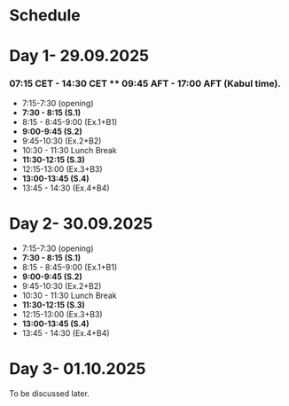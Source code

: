 # Schedule
# Day 1- 29.09.2025

### 07:15 CET  - 14:30 CET ** 09:45 AFT - 17:00 AFT (Kabul time).
- 7:15-7:30 (opening)
- **7:30 - 8:15 (S.1)**
- 8:15 - 8:45-9:00 (Ex.1+B1)
- **9:00-9:45 (S.2)** 
- 9:45-10:30 (Ex.2+B2)
- 10:30 - 11:30 Lunch Break 
- **11:30-12:15 (S.3)**
- 12:15-13:00 (Ex.3+B3)
- **13:00-13:45 (S.4)**
- 13:45 - 14:30 (Ex.4+B4)


# Day 2- 30.09.2025

- 7:15-7:30 (opening)
- **7:30 - 8:15 (S.1)**
- 8:15 - 8:45-9:00 (Ex.1+B1)
- **9:00-9:45 (S.2)** 
- 9:45-10:30 (Ex.2+B2)
- 10:30 - 11:30 Lunch Break 
- **11:30-12:15 (S.3)**
- 12:15-13:00 (Ex.3+B3)
- **13:00-13:45 (S.4)**
- 13:45 - 14:30 (Ex.4+B4)



# Day 3- 01.10.2025

To be discussed later.